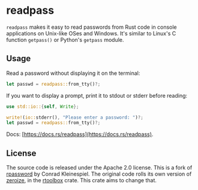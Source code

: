 # readpass

`readpass` makes it easy to read passwords from Rust code in console applications on Unix-like OSes and Windows.
It's similar to Linux's C function `getpass()` or Python's `getpass` module.

## Usage

Read a password without displaying it on the terminal:

```rust
let passwd = readpass::from_tty()?;
```

If you want to display a prompt, print it to stdout or stderr before reading:

```rust
use std::io::{self, Write};

write!(io::stderr(), "Please enter a password: ")?;
let passwd = readpass::from_tty()?;
```

Docs: [https://docs.rs/readpass](https://docs.rs/readpass).

## License

The source code is released under the Apache 2.0 license.
This is a fork of [rpassword](https://github.com/conradkleinespel/rpassword) by Conrad Kleinespiel.
The original code rolls its own version of [zeroize](https://github.com/RustCrypto/utils/tree/master/zeroize),
in the [rtoolbox](https://docs.rs/rtoolbox/0.0.2/rtoolbox/safe_string/struct.SafeString.html) crate.
This crate aims to change that.
